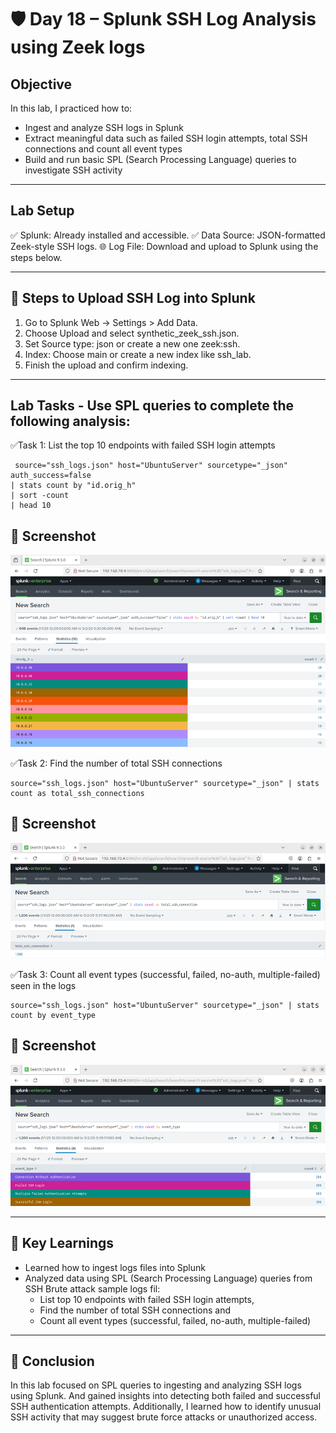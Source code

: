 # 🛡️ Day 18 – Splunk SSH Log Analysis using Zeek logs

## Objective
In this lab, I practiced how to:
- Ingest and analyze SSH logs in Splunk
- Extract meaningful data such as failed SSH login attempts, total SSH connections and count all event types
- Build and run basic SPL (Search Processing Language) queries to investigate SSH activity

---

## Lab Setup
✅ Splunk: Already installed and accessible.
✅ Data Source: JSON-formatted Zeek-style SSH logs.
🌐 Log File: Download and upload to Splunk using the steps below.

---

## 🧪 Steps to Upload SSH Log into Splunk
1. Go to Splunk Web → Settings > Add Data.
2. Choose Upload and select synthetic_zeek_ssh.json.
3. Set Source type: json or create a new one zeek:ssh.
4. Index: Choose main or create a new index like ssh_lab.
5. Finish the upload and confirm indexing.

---

## Lab Tasks - Use SPL queries to complete the following analysis:

✅Task 1: List the top 10 endpoints with failed SSH login attempts
```
 source="ssh_logs.json" host="UbuntuServer" sourcetype="_json" auth_success=false
| stats count by "id.orig_h"
| sort -count
| head 10
```

## 📸 Screenshot
<p align="center">
  <img src="../../Screenshots/Day-18_Splunk_SPL-List-Top-10-Endpoints-Failed-SSH-Login-Attempts.png" width="600">
</p>


✅Task 2: Find the number of total SSH connections
```
source="ssh_logs.json" host="UbuntuServer" sourcetype="_json" | stats count as total_ssh_connections
```

## 📸 Screenshot
<p align="center">
  <img src="../../Screenshots/Day-18_Splunk_SPL-Total-SSH-Connection.png" width="600">
</p>


✅Task 3: Count all event types (successful, failed, 
 no-auth, multiple-failed) seen in the logs
 ```
 source="ssh_logs.json" host="UbuntuServer" sourcetype="_json" | stats count by event_type
```

## 📸 Screenshot
<p align="center">
  <img src="../../Screenshots/Day-18_Splunk_SPL-Count-All-SSH-Event-Types.png" width="600">
</p>

---

## 🧠 Key Learnings
- Learned how to ingest logs files into Splunk
- Analyzed data using SPL (Search Processing Language) queries from SSH Brute attack sample logs fil:
    - List  top 10 endpoints with failed SSH login attempts, 
    - Find the number of total SSH connections and 
    - Count all event types (successful, failed, no-auth, multiple-failed) 

---

## 🎯 Conclusion
In this lab focused on SPL queries to ingesting and analyzing SSH logs using Splunk. And gained insights into detecting both failed and successful SSH authentication attempts. Additionally, I learned how to identify unusual SSH activity that may suggest brute force attacks or unauthorized access.
